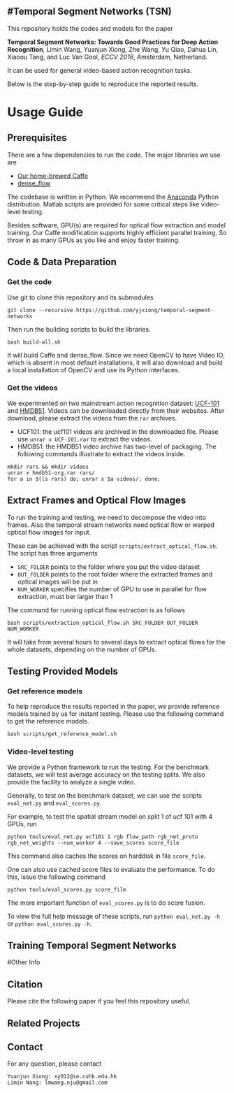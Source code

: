 #Temporal Segment Networks (TSN)
-------------------------------

This repository holds the codes and models for the paper
 
**Temporal Segment Networks: Towards Good Practices for Deep Action Recognition**,
Limin Wang, Yuanjun Xiong, Zhe Wang, Yu Qiao, Dahua Lin, Xiaoou Tang, and Luc Van Gool,
*ECCV 2016*, Amsterdam, Netherland.

It can be used for general video-based action recognition tasks. 

Below is the step-by-step guide to reproduce the reported results.

# Usage Guide

## Prerequisites

There are a few dependencies to run the code. The major libraries we use are

- [Our home-brewed Caffe][caffe]
- [dense_flow][df]

The codebase is written in Python. We recommend the [Anaconda][anaconda] Python distribution. Matlab scripts are provided for some critical steps like video-level testing.

Besides software, GPU(s) are required for optical flow extraction and model training. Our Caffe modification supports highly efficient parallel training. So throw in as many GPUs as you like and enjoy faster training.

## Code & Data Preparation

### Get the code
Use git to clone this repository and its submodules
```
git clone --recursive https://github.com/yjxiong/temporal-segment-networks
```

Then run the building scripts to build the libraries.

```
bash build-all.sh
```
It will build Caffe and dense_flow. Since we need OpenCV to have Video IO, which is absent in most default installations, it will also download and build a local installation of OpenCV and use its Python interfaces. 

### Get the videos
We experimented on two mainstream action recognition dataset: [UCF-101][ucf101] and [HMDB51][hmdb51]. Videos can be downloaded directly from their websites.
After download, please extract the videos from the `rar` archives.
- UCF101: the ucf101 videos are archived in the downloaded file. Please use `unrar x UCF-101.rar` to extract the videos.
- HMDB51: the HMDB51 video archive has two-level of packaging. The following commands illustrate to extract the videos inside.
```
mkdir rars && mkdir videos
unrar x hmdb51-org.rar rars/
for a in $(ls rars) do; unrar x $a videos/; done;
```

## Extract Frames and Optical Flow Images

To run the training and testing, we need to decompose the video into frames. Also the temporal stream networks need optical flow or warped optical flow images for input.
 
These can be achieved with the script `scripts/extract_optical_flow.sh`. The script has three arguments
- `SRC_FOLDER` points to the folder where you put the video dataset
- `OUT_FOLDER` points to the root folder where the extracted frames and optical images will be put in
- `NUM_WORKER` specifies the number of GPU to use in parallel for flow extraction, must ber larger than 1

The command for running optical flow extraction is as follows

```
bash scripts/extraction_optical_flow.sh SRC_FOLDER OUT_FOLDER NUM_WORKER
```

It will take from several hours to several days to extract optical flows for the whole datasets, depending on the number of GPUs.  

## Testing Provided Models

### Get reference models
To help reproduce the results reported in the paper, we provide reference models trained by us for instant testing. Please use the following command to get the reference models.

```
bash scripts/get_reference_model.sh
```

### Video-level testing

We provide a Python framework to run the testing. For the benchmark datasets, we will test average accuracy on the testing splits. We also provide the facility to analyze a single video.

Generally, to test on the benchmark dataset, we can use the scripts `eval_net.py` and `eval_scores.py`.

For example, to test the spatial stream model on split 1 of ucf 101 with 4 GPUs, run
```
python tools/eval_net.py ucf101 1 rgb flow_path rgb_net_proto rgb_net_weights --num_worker 4 --save_scores score_file
```

This command also caches the scores on harddisk in file `score_file`.

One can also use cached score files to evaluate the performance. To do this, issue the following command

```
python tools/eval_scores.py score_file
```

The more important function of `eval_scores.py` is to do score fusion.

To view the full help message of these scripts, run `python eval_net.py -h` or `python eval_scores.py -h`. 

## Training Temporal Segment Networks
 
#Other Info

## Citation
Please cite the following paper if you feel this repository useful.

## Related Projects

## Contact
For any question, please contact
```
Yuanjun Xiong: xy012@ie.cuhk.edu.hk
Limin Wang: lmwang.nju@gmail.com
```

[ucf101]:http://crcv.ucf.edu/data/UCF101.php
[hmdb51]:http://serre-lab.clps.brown.edu/resource/hmdb-a-large-human-motion-database/
[caffe]:https://github.com/yjxiong/caffe
[df]:https://github.com/yjxiong/dense_flow
[anaconda]:https://www.continuum.io/downloads


